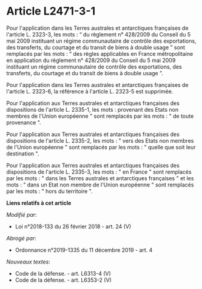 # Article L2471-3-1

Pour l'application dans les Terres australes et antarctiques françaises de l'article L. 2323-3, les mots : “ du règlement n°
428/2009 du Conseil du 5 mai 2009 instituant un régime communautaire de contrôle des exportations, des transferts, du
courtage et du transit de biens à double usage ” sont remplacés par les mots : “ des règles applicables en France
métropolitaine en application du règlement n° 428/2009 du Conseil du 5 mai 2009 instituant un régime communautaire de
contrôle des exportations, des transferts, du courtage et du transit de biens à double usage ”.

Pour l'application dans les Terres australes et antarctiques françaises de l'article L. 2323-6, la référence à l'article L.
2323-5 est supprimée.

Pour l'application aux Terres australes et antarctiques françaises des dispositions de l'article L. 2335-1, les mots :
provenant des Etats non membres de l'Union européenne " sont remplacés par les mots : " de toute provenance ".

Pour l'application aux Terres australes et antarctiques françaises des dispositions de l'article L. 2335-2, les mots : " vers
des Etats non membres de l'Union européenne " sont remplacés par les mots : " quelle que soit leur destination ".

Pour l'application aux Terres australes et antarctiques françaises des dispositions de l'article L. 2335-3, les mots : " en
France " sont remplacés par les mots : " dans les Terres australes et antarctiques françaises " et les mots : " dans un Etat
non membre de l'Union européenne " sont remplacés par les mots : " hors du territoire ".

**Liens relatifs à cet article**

_Modifié par_:

  - Loi n°2018-133 du 26 février 2018 - art. 24 (V)

_Abrogé par_:

  - Ordonnance n°2019-1335 du 11 décembre 2019 - art. 4

_Nouveaux textes_:

  - Code de la défense. - art. L6313-4 (V)
  - Code de la défense. - art. L6353-2 (V)
